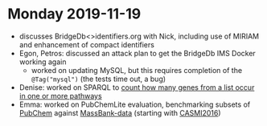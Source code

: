# Monday 2019-11-19

* discusses BridgeDb<>identifiers.org with Nick, including use of MIRIAM and enhancement of compact identifiers
* Egon, Petros: discussed an attack plan to get the BridgeDb IMS Docker working again
   * worked on updating MySQL, but this requires completion of the `@Tag("mysql")` (the tests time out, a bug)
* Denise: worked on SPARQL to [count how many genes from a list occur in one or more pathways](https://www.wikipathways.org/index.php/Help:WikiPathways_Sparql_queries#Count_how_many_genes_from_a_list_occur_in_one_or_more_pathways)
* Emma: worked on PubChemLite evaluation, benchmarking subsets of [PubChem](https://pubchem.ncbi.nlm.nih.gov/) against [MassBank-data](https://github.com/MassBank/MassBank-data/) (starting with [CASMI2016](http://casmi-contest.org/2016/solutions-cat2+3.shtml))
